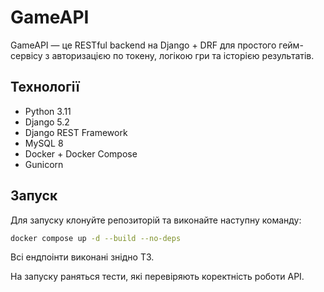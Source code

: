 # GameAPI
GameAPI — це RESTful backend на Django + DRF для простого гейм-сервісу з авторизацією по токену, логікою гри та історією результатів.
## Технології
- Python 3.11
- Django 5.2
- Django REST Framework
- MySQL 8
- Docker + Docker Compose
- Gunicorn
## Запуск
Для запуску клонуйте репозиторій та виконайте наступну команду:
```bash
docker compose up -d --build --no-deps
```
Всі ендпоінти виконані знідно ТЗ.

На запуску раняться тести, які перевіряють коректність роботи API.